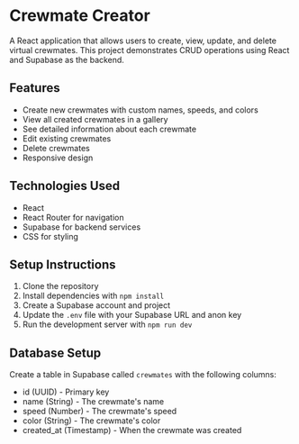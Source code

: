 # Crewmate Creator

A React application that allows users to create, view, update, and delete virtual crewmates. This project demonstrates CRUD operations using React and Supabase as the backend.

## Features

- Create new crewmates with custom names, speeds, and colors
- View all created crewmates in a gallery
- See detailed information about each crewmate
- Edit existing crewmates
- Delete crewmates
- Responsive design

## Technologies Used

- React
- React Router for navigation
- Supabase for backend services
- CSS for styling

## Setup Instructions

1. Clone the repository
2. Install dependencies with `npm install`
3. Create a Supabase account and project
4. Update the `.env` file with your Supabase URL and anon key
5. Run the development server with `npm run dev`

## Database Setup

Create a table in Supabase called `crewmates` with the following columns:

- id (UUID) - Primary key
- name (String) - The crewmate's name
- speed (Number) - The crewmate's speed
- color (String) - The crewmate's color
- created_at (Timestamp) - When the crewmate was created
